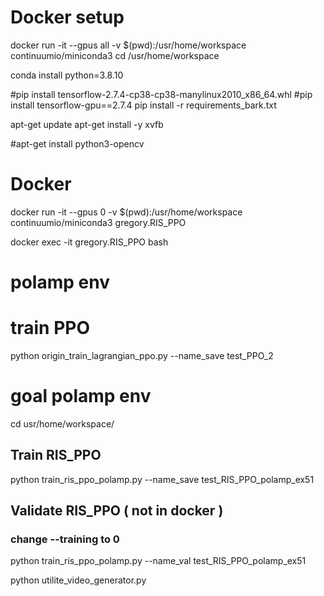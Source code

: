 # Docker setup 
docker run -it --gpus all -v $(pwd):/usr/home/workspace continuumio/miniconda3
cd /usr/home/workspace

conda install python=3.8.10

#pip install tensorflow-2.7.4-cp38-cp38-manylinux2010_x86_64.whl
#pip install tensorflow-gpu==2.7.4
pip install -r requirements_bark.txt

apt-get update
apt-get install -y xvfb

#apt-get install python3-opencv


# Docker

docker run -it --gpus 0 -v $(pwd):/usr/home/workspace continuumio/miniconda3 gregory.RIS_PPO

docker exec -it gregory.RIS_PPO bash

# polamp env

# train PPO
python origin_train_lagrangian_ppo.py --name_save test_PPO_2

# goal polamp env
cd usr/home/workspace/
## Train RIS_PPO
python train_ris_ppo_polamp.py --name_save test_RIS_PPO_polamp_ex51

## Validate RIS_PPO ( not in docker )
### change --training to 0
python train_ris_ppo_polamp.py --name_val test_RIS_PPO_polamp_ex51

python utilite_video_generator.py 